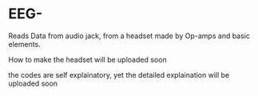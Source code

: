 # EEG-
Reads Data from audio jack, from a headset made by Op-amps and basic elements.


How to make the headset will be uploaded soon

the codes are self explainatory, yet the detailed explaination will be uploaded soon
